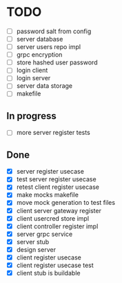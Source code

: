 # TODO

- [ ] password salt from config
- [ ] server database
- [ ] server users repo impl
- [ ] grpc encryption
- [ ] store hashed user password
- [ ] login client
- [ ] login server
- [ ] server data storage
- [ ] makefile

## In progress

- [ ] more server register tests

## Done

- [X] server register usecase
- [X] test server register usecase
- [X] retest client register usecase
- [X] make mocks makefile
- [X] move mock generation to test files
- [X] client server gateway register
- [X] client usercred store impl
- [X] client controller register impl
- [X] server grpc service
- [X] server stub
- [X] design server
- [X] client register usecase
- [X] client register usecase test
- [X] client stub is buildable
